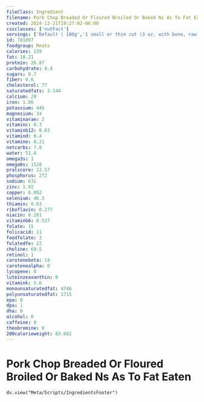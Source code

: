 ```yaml
---
fileClass: Ingredient
filename: Pork Chop Breaded Or Floured Broiled Or Baked Ns As To Fat Eaten
created: 2024-12-21T19:27:02-06:00
cssclasses: ['nutFact']
servings: ['Default | 100g','1 small or thin cut (3 oz, with bone, raw) (yield after cooking, bone removed) | 54','1 medium (5.5 oz, with bone, raw) (yield after cooking, bone removed) | 98','1 large (8 oz, with bone, raw) (yield after cooking, bone removed) | 144','1 oz, with bone, raw (yield after cooking, bone removed) | 18','1 oz, with bone, cooked (yield after bone removed) | 26','1 oz, boneless, raw (yield after cooking) | 23','1 oz, boneless, cooked | 28','1 cubic inch, boneless, cooked | 17','1 cup, cooked, diced | 134']
id: 781897
foodgroup: Meats
calories: 239
fat: 10.21
protein: 26.87
carbohydrate: 8.4
sugars: 0.7
fiber: 0.6
cholesterol: 77
saturatedfats: 3.144
calcium: 29
iron: 1.06
potassium: 445
magnesium: 34
vitaminarae: 2
vitaminc: 0.3
vitaminb12: 0.63
vitamind: 0.4
vitamine: 0.21
netcarbs: 7.8
water: 51.4
omega3s: 1
omega6s: 1528
pralscore: 12.57
phosphorus: 272
sodium: 631
zinc: 1.92
copper: 0.092
selenium: 46.3
thiamin: 0.63
riboflavin: 0.277
niacin: 8.201
vitaminb6: 0.527
folate: 15
folicacid: 11
foodfolate: 3
folatedfe: 22
choline: 69.5
retinol: 1
carotenebeta: 14
carotenealpha: 0
lycopene: 0
luteinzeaxanthin: 0
vitamink: 5.6
monounsaturatedfat: 4746
polyunsaturatedfat: 1715
epa: 0
dpa: 1
dha: 0
alcohol: 0
caffeine: 0
theobromine: 0
200calorieweight: 83.682
---
```


# Pork Chop Breaded Or Floured Broiled Or Baked Ns As To Fat Eaten

```dataviewjs
dv.view("Meta/Scripts/IngredientsFooter")
```